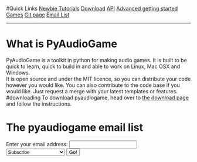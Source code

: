 <title>PyAudioGame - a python toolkit for making audio games</title>

#Quick Links
[Newbie Tutorials](documentation/basic/index.html)
[Download](website/downloads.html)
[API](documentation/API/index.html)
[Advanced getting started](documentation/advanced/index.html)
[Games](website/games.html)
[Git page](https://github.com/frastlin/PyAudioGame)
[Email List](website/email_list.html)

__________

# What is PyAudioGame
PyAudioGame is a toolkit in python for making audio games. It is built to be quick to learn, quick to build in and able to work on Linux, Mac OSX and Windows.  
It is open source and under the MIT licence, so you can distribute your code however you would like. You can also contribute to the code base if you would like. Just request a merge with your latest templates or features.
#downloading
To download pyaudiogame, head over to
[the download page](website/downloads.html)
and follow the instructions.

<h1>The pyaudiogame email list</h1>
<form action="http://www.freelists.org/cgi-bin/subscription.cgi" method="post"> 
Enter your email address: <input type="text" name="email"> 
<input type=hidden name="list" value="pyaudiogame"> 
<input type=hidden name="url_or_message" value="http://frastlin.github.io/PyAudioGame/website/subscribed.html">
<select name="action"> 
<option value="subscribe">Subscribe</option> 
<option value="unsubscribe">Unsubscribe</option> 
<option value="set digest">Turn Digest mode on</option> 
<option value="unset digest">Turn Digest mode off</option> 
<option value="set vacation">Turn Vacation mode on</option> 
<option value="unset vacation">Turn Vacation mode off</option> 
<option value="help">Get Help</option> 
</select> 
<input type=submit value="Go!"> 
</form>  
